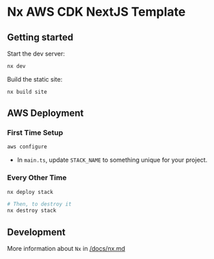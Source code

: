 # Nx AWS CDK NextJS Template

## Getting started

Start the dev server:

```sh
nx dev
```

Build the static site:

```sh
nx build site
```

## AWS Deployment

### First Time Setup

```sh
aws configure
```

- In `main.ts`, update `STACK_NAME` to something unique for your project.

### Every Other Time

```sh
nx deploy stack

# Then, to destroy it
nx destroy stack
```

## Development

More information about `Nx` in [/docs/nx.md](./docs/nx.md)
